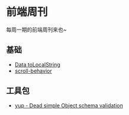 # 前端周刊
每周一期的前端周刊来也~

## 基础

* [Data toLocalString](https://developer.mozilla.org/zh-CN/docs/Web/JavaScript/Reference/Global_Objects/Date/toLocaleString)
* [scroll-behavior](https://developer.mozilla.org/zh-CN/docs/Web/CSS/scroll-behavior)


## 工具包

* [yup - Dead simple Object schema validation](https://github.com/jquense/yup)
